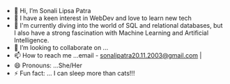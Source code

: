 - 👋 Hi, I’m Sonali Lipsa Patra
- 👀 I have a keen interest in WebDev and love to learn new tech 
- 🌱 I'm currently diving into the world of SQL and relational databases, but I also have a strong fascination with Machine Learning and Artificial Intelligence.
- 💞️ I’m looking to collaborate on ...
- 📫 How to reach me ...email - sonalipatra20.11.2003@gmail.com |
- 😄 Pronouns: ...She/Her
- ⚡ Fun fact: ... I can sleep more than cats!!!



<!---
Sonalilipsa17375/Sonalilipsa17375 is a ✨ special ✨ repository because its `README.md` (this file) appears on your GitHub profile.
You can click the Preview link to take a look at your changes.
--->
